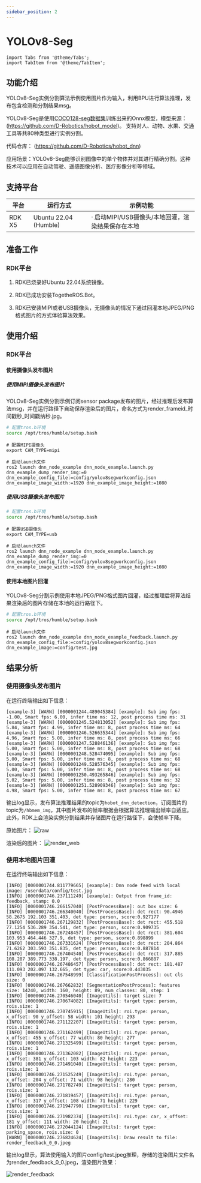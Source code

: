 ```yaml
---
sidebar_position: 2
---
```

# YOLOv8-Seg

```mdx-code-block
import Tabs from '@theme/Tabs';
import TabItem from '@theme/TabItem';
```

## 功能介绍

YOLOv8-Seg实例分割算法示例使用图片作为输入，利用BPU进行算法推理，发布包含检测和分割结果msg。

YOLOv8-Seg是使用[COCO128-seg数据集](http://cocodataset.org/)训练出来的Onnx模型，模型来源： (https://github.com/D-Robotics/hobot_model)。
支持对人、动物、水果、交通工具等共80种类型进行实例分割。

代码仓库： (https://github.com/D-Robotics/hobot_dnn)

应用场景：YOLOv8-Seg能够识别图像中的单个物体并对其进行精确分割。这种技术可以应用在自动驾驶、遥感图像分析、医疗影像分析等领域。


## 支持平台

| 平台    | 运行方式      | 示例功能                       |
| ------- | ------------ | ------------------------------ |
| RDK X5| Ubuntu 22.04 (Humble) | · 启动MIPI/USB摄像头/本地回灌，渲染结果保存在本地 |

## 准备工作

### RDK平台

1. RDK已烧录好Ubuntu 22.04系统镜像。

2. RDK已成功安装TogetheROS.Bot。

3. RDK已安装MIPI或者USB摄像头，无摄像头的情况下通过回灌本地JPEG/PNG格式图片的方式体验算法效果。


## 使用介绍

### RDK平台

#### 使用摄像头发布图片

##### 使用MIPI摄像头发布图片

YOLOv8-Seg实例分割示例订阅sensor package发布的图片，经过推理后发布算法msg，并在运行路径下自动保存渲染后的图片，命名方式为render_frameid_时间戳秒_时间戳纳秒.jpg。

<Tabs groupId="tros-distro">

<TabItem value="humble" label="Humble">

```bash
# 配置tros.b环境
source /opt/tros/humble/setup.bash
```

</TabItem>

</Tabs>

```shell
# 配置MIPI摄像头
export CAM_TYPE=mipi

# 启动launch文件
ros2 launch dnn_node_example dnn_node_example.launch.py dnn_example_dump_render_img:=0 dnn_example_config_file:=config/yolov8segworkconfig.json dnn_example_image_width:=1920 dnn_example_image_height:=1080
```

##### 使用USB摄像头发布图片

<Tabs groupId="tros-distro">

<TabItem value="humble" label="Humble">

```bash
# 配置tros.b环境
source /opt/tros/humble/setup.bash
```

</TabItem>

</Tabs>

```shell
# 配置USB摄像头
export CAM_TYPE=usb

# 启动launch文件
ros2 launch dnn_node_example dnn_node_example.launch.py dnn_example_dump_render_img:=0 dnn_example_config_file:=config/yolov8segworkconfig.json dnn_example_image_width:=1920 dnn_example_image_height:=1080
```

#### 使用本地图片回灌

YOLOv8-Seg分割示例使用本地JPEG/PNG格式图片回灌，经过推理后将算法结果渲染后的图片存储在本地的运行路径下。

<Tabs groupId="tros-distro">

<TabItem value="humble" label="Humble">

```bash
# 配置tros.b环境
source /opt/tros/humble/setup.bash
```

</TabItem>

</Tabs>


```shell
# 启动launch文件
ros2 launch dnn_node_example dnn_node_example_feedback.launch.py dnn_example_config_file:=config/yolov8segworkconfig.json dnn_example_image:=config/test.jpg
```

## 结果分析

### 使用摄像头发布图片

在运行终端输出如下信息：

```shell
[example-3] [WARN] [0000001244.489045384] [example]: Sub img fps: -1.00, Smart fps: 6.00, infer time ms: 12, post process time ms: 31
[example-3] [WARN] [0000001245.524813052] [example]: Sub img fps: 5.84, Smart fps: 4.99, infer time ms: 8, post process time ms: 64
[example-3] [WARN] [0000001246.526635344] [example]: Sub img fps: 4.96, Smart fps: 5.00, infer time ms: 8, post process time ms: 66
[example-3] [WARN] [0000001247.528846136] [example]: Sub img fps: 5.00, Smart fps: 5.00, infer time ms: 8, post process time ms: 68
[example-3] [WARN] [0000001248.528474095] [example]: Sub img fps: 5.00, Smart fps: 5.00, infer time ms: 8, post process time ms: 68
[example-3] [WARN] [0000001249.528576345] [example]: Sub img fps: 5.00, Smart fps: 5.00, infer time ms: 8, post process time ms: 68
[example-3] [WARN] [0000001250.493265846] [example]: Sub img fps: 5.02, Smart fps: 5.00, infer time ms: 8, post process time ms: 32
[example-3] [WARN] [0000001251.528909346] [example]: Sub img fps: 4.98, Smart fps: 5.00, infer time ms: 8, post process time ms: 67
```

输出log显示，发布算法推理结果的topic为`hobot_dnn_detection`，订阅图片的topic为`/hbmem_img`，其中图片发布的帧率根据会根据算法推理输出帧率自适应。此外，RDK上会渲染实例分割结果并存储图片在运行路径下，会使帧率下降。

原始图片：
![raw](/../static/img/05_Robot_development/03_boxs/segmentation/image/yolov8_seg/test.jpg)

渲染后的图片：
![render_web](/../static/img/05_Robot_development/03_boxs/segmentation/image/yolov8_seg/web.jpeg)

### 使用本地图片回灌

在运行终端输出如下信息：

```shell
[INFO] [0000001744.811779665] [example]: Dnn node feed with local image: /userdata/config/test.jpg
[INFO] [0000001746.237111249] [example]: Output from frame_id: feedback, stamp: 0.0
[INFO] [0000001746.266157040] [PostProcessBase]: out box size: 6
[INFO] [0000001746.266340040] [PostProcessBase]: det rect: 90.4946 58.2675 192.103 351.403, det type: person, score:0.927177
[INFO] [0000001746.267129832] [PostProcessBase]: det rect: 455.518 77.1254 536.289 354.541, det type: person, score:0.909735
[INFO] [0000001746.267248457] [PostProcessBase]: det rect: 381.604 103.953 464.446 327.9, det type: person, score:0.898899
[INFO] [0000001746.267331624] [PostProcessBase]: det rect: 204.864 71.6262 303.593 351.835, det type: person, score:0.887814
[INFO] [0000001746.267404540] [PostProcessBase]: det rect: 317.885 108.287 389.773 338.197, det type: person, score:0.866887
[INFO] [0000001746.267486457] [PostProcessBase]: det rect: 181.487 111.093 202.097 132.665, det type: car, score:0.443035
[INFO] [0000001746.267548999] [ClassificationPostProcess]: out cls size: 0
[INFO] [0000001746.267662832] [SegmentationPostProcess]: features size: 14240, width: 160, height: 89, num_classes: 80, step: 1
[INFO] [0000001746.270546040] [ImageUtils]: target size: 7
[INFO] [0000001746.270674082] [ImageUtils]: target type: person, rois.size: 1
[INFO] [0000001746.270745915] [ImageUtils]: roi.type: person, x_offset: 90 y_offset: 58 width: 101 height: 293
[INFO] [0000001746.271122207] [ImageUtils]: target type: person, rois.size: 1
[INFO] [0000001746.271162499] [ImageUtils]: roi.type: person, x_offset: 455 y_offset: 77 width: 80 height: 277
[INFO] [0000001746.271325499] [ImageUtils]: target type: person, rois.size: 1
[INFO] [0000001746.271362082] [ImageUtils]: roi.type: person, x_offset: 381 y_offset: 103 width: 82 height: 223
[INFO] [0000001746.271491040] [ImageUtils]: target type: person, rois.size: 1
[INFO] [0000001746.271525249] [ImageUtils]: roi.type: person, x_offset: 204 y_offset: 71 width: 98 height: 280
[INFO] [0000001746.271782749] [ImageUtils]: target type: person, rois.size: 1
[INFO] [0000001746.271819457] [ImageUtils]: roi.type: person, x_offset: 317 y_offset: 108 width: 71 height: 229
[INFO] [0000001746.271947790] [ImageUtils]: target type: car, rois.size: 1
[INFO] [0000001746.271982374] [ImageUtils]: roi.type: car, x_offset: 181 y_offset: 111 width: 20 height: 21
[INFO] [0000001746.272044124] [ImageUtils]: target type: parking_space, rois.size: 0
[WARN] [0000001746.276824624] [ImageUtils]: Draw result to file: render_feedback_0_0.jpeg
```

输出log显示，算法使用输入的图片config/test.jpeg推理，存储的渲染图片文件名为render_feedback_0_0.jpeg，渲染图片效果：

![render_feedback](/../static/img/05_Robot_development/03_boxs/segmentation/image/yolov8_seg/local.jpeg)

